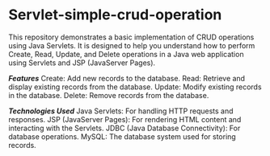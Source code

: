 # Servlet-simple-crud-operation
This repository demonstrates a basic implementation of CRUD operations using Java Servlets. It is designed to help you understand how to perform Create, Read, Update, and Delete operations in a Java web application using Servlets and JSP (JavaServer Pages).

*****Features*****
Create: Add new records to the database.
Read: Retrieve and display existing records from the database.
Update: Modify existing records in the database.
Delete: Remove records from the database.

*****Technologies Used*****
Java Servlets: For handling HTTP requests and responses.
JSP (JavaServer Pages): For rendering HTML content and interacting with the Servlets.
JDBC (Java Database Connectivity): For database operations.
MySQL: The database system used for storing records.
